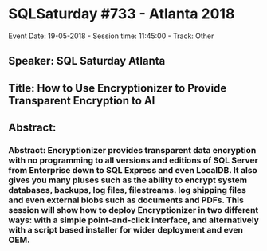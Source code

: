 # SQLSaturday #733 - Atlanta 2018
Event Date: 19-05-2018 - Session time: 11:45:00 - Track: Other
## Speaker: SQL Saturday Atlanta
## Title: How to Use Encryptionizer to Provide Transparent Encryption to Al
## Abstract:
### Abstract: Encryptionizer provides transparent data encryption with no programming to all versions and editions of SQL Server from Enterprise down to SQL Express and even LocalDB. It also gives you many pluses such as the ability to encrypt system databases, backups, log files, filestreams. log shipping files and even external blobs such as documents and PDFs. This session will show how to deploy Encryptionizer in two different ways: with a simple point-and-click interface, and alternatively with a script based installer for wider deployment and even OEM.
